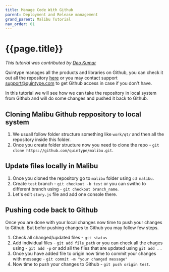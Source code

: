 ```yaml
---
title: Manage Code With Github
parent: Deployment and Release management
grand_parent: Malibu Tutorial
nav_order: 01
---
```


# {{page.title}}

*This tutorial was contributed by [Deo Kumar](https://www.linkedin.com/in/deo-kumar)*

Quintype manages all the products and libraries on Github, you can check it out all the repository [here](http://github.com/quintype) or you may contact support [support@quintype.com](mailto:support@quintype.com) to get Github access in case if you don't have. 

In this tutorial we will see how we can take the repository in local system from Github and will do some changes and pushed it back to Github.

## Cloning Malibu Github reppository to local system

1. We usuall follow folder structure something like `work/qt/` and then all the repository inside this folder.
2. Once you create folder structure now you need to clone the repo -   `git clone https://github.com/quintype/malibu.git`.

## Update files locally in Malibu
1. Once you cloned the repository go to `malibu` folder using `cd malibu`.
2. Create `test` branch - `git checkout -b test` or you can swithc to different branch using - `git checkout branch_name`.
2. Let's edit `story.js` file and add one console there.

## Pushing code back to Github

Once you are done with your local changes now time to push your changes to Github. But befor pushing changes to Github you may follow few steps.

1. Check all changed/updated files - `git status`
2. Add individual files  - `git add file_path` or you can check all the chages using - `git add -p` or add all the files that are updated using `git add .` .
3. Once you have added file to origin now time to commit your changes with message - `git commit -m "your changed message"`
4. Now time to push your changes to Github - `git push origin test`.